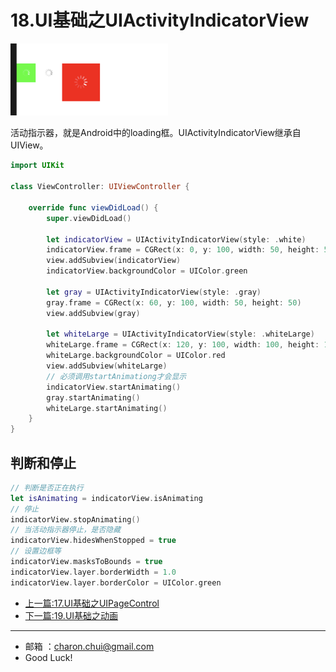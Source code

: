 18.UI基础之UIActivityIndicatorView
===

<img src="https://github.com/CharonChui/Pictures/blob/master/ios_loading.png" width="50%" height="50%" />

活动指示器，就是Android中的loading框。UIActivityIndicatorView继承自UIView。
 
```swift
import UIKit

class ViewController: UIViewController {

    override func viewDidLoad() {
        super.viewDidLoad()
        
        let indicatorView = UIActivityIndicatorView(style: .white)
        indicatorView.frame = CGRect(x: 0, y: 100, width: 50, height: 50)
        view.addSubview(indicatorView)
        indicatorView.backgroundColor = UIColor.green
        
        let gray = UIActivityIndicatorView(style: .gray)
        gray.frame = CGRect(x: 60, y: 100, width: 50, height: 50)
        view.addSubview(gray)
        
        let whiteLarge = UIActivityIndicatorView(style: .whiteLarge)
        whiteLarge.frame = CGRect(x: 120, y: 100, width: 100, height: 100)
        whiteLarge.backgroundColor = UIColor.red
        view.addSubview(whiteLarge)
        // 必须调用startAnimationg才会显示
        indicatorView.startAnimating()
        gray.startAnimating()
        whiteLarge.startAnimating()
    }
}
```

## 判断和停止

```swift
// 判断是否正在执行
let isAnimating = indicatorView.isAnimating
// 停止
indicatorView.stopAnimating()
// 当活动指示器停止，是否隐藏
indicatorView.hidesWhenStopped = true
// 设置边框等
indicatorView.masksToBounds = true
indicatorView.layer.borderWidth = 1.0
indicatorView.layer.borderColor = UIColor.green
```

- [上一篇:17.UI基础之UIPageControl](https://github.com/CharonChui/iOSStudyNote/blob/master/iOS%E5%BC%80%E5%8F%91%E5%9F%BA%E7%A1%80/17.UI%E5%9F%BA%E7%A1%80%E4%B9%8BUIPageControl.md)
- [下一篇:19.UI基础之动画](https://github.com/CharonChui/iOSStudyNote/blob/master/iOS%E5%BC%80%E5%8F%91%E5%9F%BA%E7%A1%80/19.UI%E5%9F%BA%E7%A1%80%E4%B9%8B%E5%8A%A8%E7%94%BB.md)


---

- 邮箱 ：charon.chui@gmail.com  
- Good Luck! 
